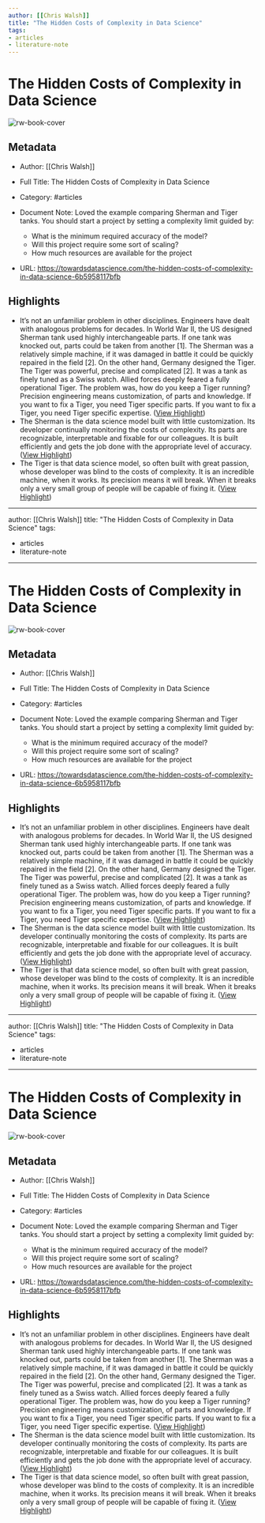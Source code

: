 ```yaml
---
author: [[Chris Walsh]]
title: "The Hidden Costs of Complexity in Data Science"
tags: 
- articles
- literature-note
---
```

# The Hidden Costs of Complexity in Data Science

![rw-book-cover](https://miro.medium.com/max/1200/0*lfnwjqsG3PNpcPNt)

## Metadata
- Author: [[Chris Walsh]]
- Full Title: The Hidden Costs of Complexity in Data Science
- Category: #articles
- Document Note: Loved the example comparing Sherman and Tiger tanks. 
   You should start a project by setting a complexity limit guided by:
   - What is the minimum required accuracy of the model?
   - Will this project require some sort of scaling?
   - How much resources are available for the project
   
- URL: https://towardsdatascience.com/the-hidden-costs-of-complexity-in-data-science-6b5958117bfb

## Highlights
- It’s not an unfamiliar problem in other disciplines. Engineers have dealt with analogous problems for decades. In World War II, the US designed Sherman tank used highly interchangeable parts. If one tank was knocked out, parts could be taken from another [1]. The Sherman was a relatively simple machine, if it was damaged in battle it could be quickly repaired in the field [2].
  On the other hand, Germany designed the Tiger. The Tiger was powerful, precise and complicated [2]. It was a tank as finely tuned as a Swiss watch. Allied forces deeply feared a fully operational Tiger. The problem was, how do you keep a Tiger running? Precision engineering means customization, of parts and knowledge. If you want to fix a Tiger, you need Tiger specific parts. If you want to fix a Tiger, you need Tiger specific expertise. ([View Highlight](https://read.readwise.io/read/01gs3nkqekderq68cn0k20kynb))
- The Sherman is the data science model built with little customization. Its developer continually monitoring the costs of complexity. Its parts are recognizable, interpretable and fixable for our colleagues. It is built efficiently and gets the job done with the appropriate level of accuracy. ([View Highlight](https://read.readwise.io/read/01gs3nm4yfm8ryspxxj27b0g07))
- The Tiger is that data science model, so often built with great passion, whose developer was blind to the costs of complexity. It is an incredible machine, when it works. Its precision means it will break. When it breaks only a very small group of people will be capable of fixing it. ([View Highlight](https://read.readwise.io/read/01gs3nmmdd2hp7m8cz40cw4y4c))
---
author: [[Chris Walsh]]
title: "The Hidden Costs of Complexity in Data Science"
tags: 
- articles
- literature-note
---
# The Hidden Costs of Complexity in Data Science

![rw-book-cover](https://miro.medium.com/max/1200/0*lfnwjqsG3PNpcPNt)

## Metadata
- Author: [[Chris Walsh]]
- Full Title: The Hidden Costs of Complexity in Data Science
- Category: #articles
- Document Note: Loved the example comparing Sherman and Tiger tanks. 
   You should start a project by setting a complexity limit guided by:
   - What is the minimum required accuracy of the model?
   - Will this project require some sort of scaling?
   - How much resources are available for the project
   
- URL: https://towardsdatascience.com/the-hidden-costs-of-complexity-in-data-science-6b5958117bfb

## Highlights
- It’s not an unfamiliar problem in other disciplines. Engineers have dealt with analogous problems for decades. In World War II, the US designed Sherman tank used highly interchangeable parts. If one tank was knocked out, parts could be taken from another [1]. The Sherman was a relatively simple machine, if it was damaged in battle it could be quickly repaired in the field [2].
  On the other hand, Germany designed the Tiger. The Tiger was powerful, precise and complicated [2]. It was a tank as finely tuned as a Swiss watch. Allied forces deeply feared a fully operational Tiger. The problem was, how do you keep a Tiger running? Precision engineering means customization, of parts and knowledge. If you want to fix a Tiger, you need Tiger specific parts. If you want to fix a Tiger, you need Tiger specific expertise. ([View Highlight](https://read.readwise.io/read/01gs3nkqekderq68cn0k20kynb))
- The Sherman is the data science model built with little customization. Its developer continually monitoring the costs of complexity. Its parts are recognizable, interpretable and fixable for our colleagues. It is built efficiently and gets the job done with the appropriate level of accuracy. ([View Highlight](https://read.readwise.io/read/01gs3nm4yfm8ryspxxj27b0g07))
- The Tiger is that data science model, so often built with great passion, whose developer was blind to the costs of complexity. It is an incredible machine, when it works. Its precision means it will break. When it breaks only a very small group of people will be capable of fixing it. ([View Highlight](https://read.readwise.io/read/01gs3nmmdd2hp7m8cz40cw4y4c))
---
author: [[Chris Walsh]]
title: "The Hidden Costs of Complexity in Data Science"
tags: 
- articles
- literature-note
---
# The Hidden Costs of Complexity in Data Science

![rw-book-cover](https://miro.medium.com/max/1200/0*lfnwjqsG3PNpcPNt)

## Metadata
- Author: [[Chris Walsh]]
- Full Title: The Hidden Costs of Complexity in Data Science
- Category: #articles
- Document Note: Loved the example comparing Sherman and Tiger tanks. 
   You should start a project by setting a complexity limit guided by:
   - What is the minimum required accuracy of the model?
   - Will this project require some sort of scaling?
   - How much resources are available for the project
   
- URL: https://towardsdatascience.com/the-hidden-costs-of-complexity-in-data-science-6b5958117bfb

## Highlights
- It’s not an unfamiliar problem in other disciplines. Engineers have dealt with analogous problems for decades. In World War II, the US designed Sherman tank used highly interchangeable parts. If one tank was knocked out, parts could be taken from another [1]. The Sherman was a relatively simple machine, if it was damaged in battle it could be quickly repaired in the field [2].
  On the other hand, Germany designed the Tiger. The Tiger was powerful, precise and complicated [2]. It was a tank as finely tuned as a Swiss watch. Allied forces deeply feared a fully operational Tiger. The problem was, how do you keep a Tiger running? Precision engineering means customization, of parts and knowledge. If you want to fix a Tiger, you need Tiger specific parts. If you want to fix a Tiger, you need Tiger specific expertise. ([View Highlight](https://read.readwise.io/read/01gs3nkqekderq68cn0k20kynb))
- The Sherman is the data science model built with little customization. Its developer continually monitoring the costs of complexity. Its parts are recognizable, interpretable and fixable for our colleagues. It is built efficiently and gets the job done with the appropriate level of accuracy. ([View Highlight](https://read.readwise.io/read/01gs3nm4yfm8ryspxxj27b0g07))
- The Tiger is that data science model, so often built with great passion, whose developer was blind to the costs of complexity. It is an incredible machine, when it works. Its precision means it will break. When it breaks only a very small group of people will be capable of fixing it. ([View Highlight](https://read.readwise.io/read/01gs3nmmdd2hp7m8cz40cw4y4c))
